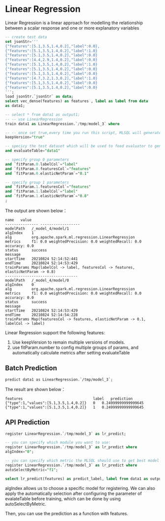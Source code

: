 # Linear Regression

Linear Regression is a linear approach for modelling the relationship between a scalar response and one or more explanatory variables
```sql
-- create test data
set jsonStr='''
{"features":[5.1,3.5,1.4,0.2],"label":0.0},
{"features":[5.1,3.5,1.4,0.2],"label":1.0}
{"features":[5.1,3.5,1.4,0.2],"label":0.0}
{"features":[4.4,2.9,1.4,0.2],"label":0.0}
{"features":[5.1,3.5,1.4,0.2],"label":1.0}
{"features":[5.1,3.5,1.4,0.2],"label":0.0}
{"features":[5.1,3.5,1.4,0.2],"label":0.0}
{"features":[4.7,3.2,1.3,0.2],"label":1.0}
{"features":[5.1,3.5,1.4,0.2],"label":0.0}
{"features":[5.1,3.5,1.4,0.2],"label":0.0}
''';
load jsonStr.`jsonStr` as data;
select vec_dense(features) as features , label as label from data
as data1;

-- select * from data1 as output1;
-- -- use LinearRegression
train data1 as LinearRegression.`/tmp/model_3` where

-- -- once set true,every time you run this script, MLSQL will generate new directory for you model
keepVersion="true" 

-- specicy the test dataset which will be used to feed evaluator to generate some metrics e.g. F1, Accurate
and evaluateTable="data1"

-- specify group 0 parameters
and `fitParam.0.labelCol`="label"
and `fitParam.0.featuresCol`="features"
and `fitParam.0.elasticNetParam`="0.1"

-- specify group 1 parameters
and `fitParam.1.featuresCol`="features"
and `fitParam.1.labelCol`="label"
and `fitParam.1.elasticNetParam`="0.8"
;
```

The output are shown below：

```
name   value
---------------	------------------
modelPath	/_model_4/model/1
algIndex	1
alg	        org.apache.spark.ml.regression.LinearRegression
metrics	    f1: 0.0 weightedPrecision: 0.0 weightedRecall: 0.0 accuracy: 0.0
status	    success
message	
startTime	20210824 52:14:52:441
endTime	    20210824 52:14:53:429
trainParams	Map(labelCol -> label, featuresCol -> features, elasticNetParam -> 0.8)
---------------------------------
modelPath	/_model_4/model/0
algIndex	0
alg	        org.apache.spark.ml.regression.LinearRegression
metrics	    f1: 0.0 weightedPrecision: 0.0 weightedRecall: 0.0 accuracy: 0.0
status	    success
message	
startTime	20210824 52:14:53:429
endTime	    20210824 52:14:54:228
trainParams	Map(featuresCol -> features, elasticNetParam -> 0.1, labelCol -> label)
```

Linear Regression support the following features:
1. Use keepVersion to remain multiple versions of models.
2. use fitParam.number to config multiple groups of params, and automatically calculate metrics after setting evaluateTable


## Batch Prediction

```
predict data1 as LinearRegression.`/tmp/model_3`;
```

The result are shown below：

```
features	                            label	prediction
{"type":1,"values":[5.1,3.5,1.4,0.2]}	0	0.24999999999999645
{"type":1,"values":[5.1,3.5,1.4,0.2]}	1	0.24999999999999645
```

## API Prediction


```sql
register LinearRegression.`/tmp/model_3` as lr_predict;

-- you can specify which module you want to use:
register LinearRegression.`/tmp/model_3` as lr_predict where
algIndex="0";

-- you can specify which metric the MLSQL should use to get best model
register LinearRegression.`/tmp/model_3` as lr_predict where
autoSelectByMetric="f1";

select lr_predict(features) as predict_label, label from data1 as output;
```

algIndex allows us to choose a specific model for registering. We can also apply the automatically selection after configuring the parameter of evalateTable before training, which can be done by using autoSelectByMetric.

Then, you can use the prediction as a function with features.
